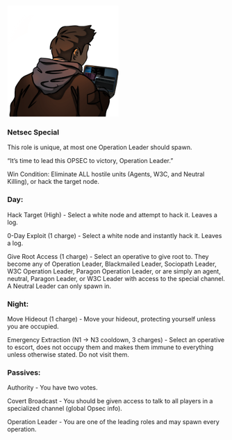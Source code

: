 ![operationleader.png](Images/operationleader.png)

### **Netsec Special**

This role is unique, at most one Operation Leader should spawn.

“It’s time to lead this OPSEC to victory, Operation Leader.”

Win Condition: Eliminate ALL hostile units (Agents, W3C, and Neutral Killing), or hack the target node.

### **Day:**

Hack Target (High) - Select a white node and attempt to hack it. Leaves a log.

0-Day Exploit (1 charge) - Select a white node and instantly hack it. Leaves a log.

Give Root Access (1 charge) - Select an operative to give root to. They become any of Operation Leader, Blackmailed Leader, Sociopath Leader, W3C Operation Leader, Paragon Operation Leader, or are simply an agent, neutral, Paragon Leader, or W3C Leader with access to the special channel. A Neutral Leader can only spawn in.

### **Night:**

Move Hideout (1 charge) - Move your hideout, protecting yourself unless you are occupied.

Emergency Extraction (N1 -> N3 cooldown, 3 charges) - Select an operative to escort, does not occupy them and makes them immune to everything unless otherwise stated. Do not visit them.

### **Passives:**

Authority - You have two votes.

Covert Broadcast - You should be given access to talk to all players in a specialized channel (global Opsec info).

Operation Leader - You are one of the leading roles and may spawn every operation.